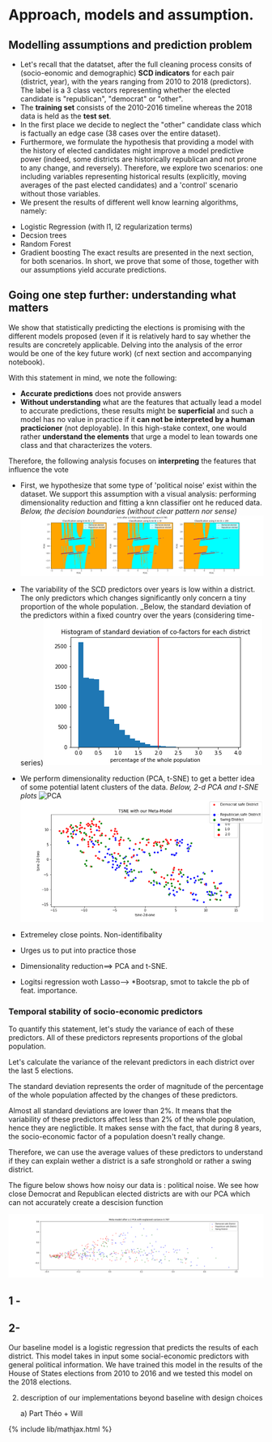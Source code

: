 # Approach, models and assumption.

## Modelling assumptions and prediction problem
- Let's recall that the datatset, after the full cleaning process consits of (socio-eonomic and demographic) **SCD indicators** for each pair (district, year), with the years ranging from 2010 to 2018 (predictors). The label is a 3 class vectors representing whether the elected candidate is "republican", "democrat" or "other".
- The **training set** consists of the 2010-2016 timeline whereas the 2018 data is held as the **test set**. 
- In the first place we decide to neglect the "other" candidate class which is factually an edge case (38 cases over the entire dataset).
- Furthermore, we formulate the hypothesis that providing a model with the history of elected candidates might improve a model predictive power (indeed, some districts are historically republican and not prone to any change, and reversely). Therefore, we explore two scenarios: one including variables representing historical results (explicitly, moving averages of the past elected candidates) and a 'control' scenario without those variables. 
- We present the results of different well know learning algorithms, namely:
* Logistic Regression (with l1, l2 regularization terms)
* Decsion trees
* Random Forest
* Gradient boosting 
The exact results are presented in the next section, for both scenarios. In short, we prove that some of those, together with our assumptions yield accurate predictions. 

## Going one step further: understanding what matters
We show that statistically predicting the elections is promising with the different models proposed (even if it is relatively hard to say whether the results are concretely applicable. Delving into the analysis of the error would be one of the key future work) (cf next section and accompanying notebook). 

With this statement in mind, we note the following:
* **Accurate predictions** does not provide answers
* **Without understanding** what are the features that actually lead a model to accurate predictions, these results might be **superficial** and such a model has no value in practice if it **can not be interpreted by a human practicioner** (not deployable). In this high-stake context, one would rather **understand the elements** that urge a model to lean towards one class and that characterizes the voters. 

Therefore, the following analysis focuses on **interpreting** the features that influence the vote
* First, we hypothesize that some type of 'political noise' exist within the dataset. We support this assumption with a visual analysis: performing dimensionality reduction and fitting a knn classifier ont he reduced data. _Below, the decision boundaries (without clear pattern nor sense)_
![Noisy data](pictures/noisiness_proximity_points.png)
* The variability of the SCD predictors over years is low within a district. The only predictors which changes significantly only concern a tiny proportion of the whole population. _Below, the standard deviation of the predictors within a fixed country over the years (considering time-series)![im20](pictures/Hist_STD_per_district.png)


* We perform dimensionality reduction (PCA, t-SNE) to get a better idea of some potential latent clusters of the data. _Below, 2-d PCA and t-SNE plots_
![PCA]() ![t-SNE](pictures/TSNE_results_Meta_model.png)

- Extremeley close points. Non-identifibality


- Urges us to put into practice those
- Dimensionality reduction==> PCA and t-SNE. 
- Logitsi regression woth Lasso--> *Bootsrap, smot to takcle the pb of feat. importance. 


### Temporal stability of socio-economic predictors



To quantify this statement, let's study the variance of each of these predictors. All of these predictors represents proportions of the global population.

Let's calculate the variance of the relevant predictors in each district over the last 5 elections.



The standard deviation represents the order of magnitude of the percentage of the whole population affected by the changes of these predictors.

Almost all standard deviations are lower than 2%. It means that the variability of these predictors affect less than 2% of the whole population, hence they are neglictible. It makes sense with the fact, that during 8 years, the socio-economic factor of a population doesn't really change.

Therefore, we can use the average values of these predictors to understand if they can explain wether a district is a safe stronghold or rather a swing district.

The figure below shows how noisy our data is : political noise. We see how close Democrat and Republican elected districts are with our PCA which can not accurately create a descision function



![im30](pictures/less_noisiness_with_model.png)




## 1 -  


## 2- 

Our baseline model is a logistic regression that predicts the results of each district. This model takes in input some social-economic predictors with general political information. We have trained this model in the results of the House of States elections from 2010 to 2016 and we tested this model on the 2018 elections. 

2) description of our implementations beyond baseline with design choices

    a) Part Théo + Will
    

{% include lib/mathjax.html %}
